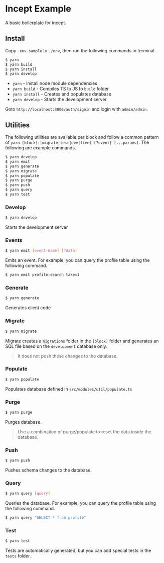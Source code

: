 # Incept Example

A basic boilerplate for incept.

## Install

Copy `.env.sample` to `./env`, then run the following commands in terminal.

```bash
$ yarn
$ yarn build
$ yarn install
$ yarn develop
```

 - `yarn` - Install node module dependencies
 - `yarn build` - Compiles TS to JS to `build` folder
 - `yarn install` - Creates and populates database
 - `yarn develop` - Starts the development server

Goto `http://localhost:3000/auth/signin` and login with `admin/admin`.

## Utilities

The following utilities are available per block and follow a common 
pattern of `yarn [block]:[migrate|test|dev|live] [?event] [...params]`.
The following are example commands.

```bash
$ yarn develop
$ yarn emit
$ yarn generate
$ yarn migrate
$ yarn populate
$ yarn purge
$ yarn push
$ yarn query
$ yarn test
```

### Develop

```bash
$ yarn develop
```

Starts the development server

### Events

```bash
$ yarn emit [event-name] [?data]
```

Emits an event. For example, you can query the profile table 
using the following command.

```bash
$ yarn emit profile-search take=1
```

### Generate

```bash
$ yarn generate
```

Generates client code

### Migrate

```bash
$ yarn migrate
```

Migrate creates a `migrations` folder in the `[block]` folder and 
generates an SQL file based on the `development` database only.

> It does not push these changes to the database.

### Populate

```bash
$ yarn populate
```

Populates database defined in `src/modules/util/populate.ts`

### Purge

```bash
$ yarn purge
```

Purges database.

> Use a combination of purge/populate to reset the data inside the database.

### Push

```bash
$ yarn push
```

Pushes schema changes to the database.

### Query

```bash
$ yarn query [query]
```

Queries the database. For example, you can query the profile table 
using the following command.

```bash
$ yarn query "SELECT * from profile"
```

### Test

```bash
$ yarn test
```

Tests are automatically generated, but you can add special tests in the 
`tests` folder.
